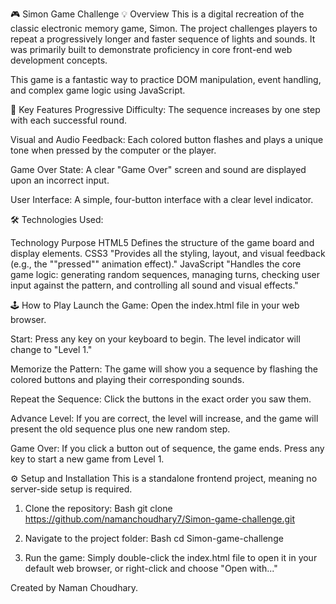 🎮 Simon Game Challenge
💡 Overview
This is a digital recreation of the classic electronic memory game, Simon. The project challenges players to repeat a progressively longer and faster sequence of lights and sounds. It was primarily built to demonstrate proficiency in core front-end web development concepts.

This game is a fantastic way to practice DOM manipulation, event handling, and complex game logic using JavaScript.

🚀 Key Features
Progressive Difficulty: The sequence increases by one step with each successful round.

Visual and Audio Feedback: Each colored button flashes and plays a unique tone when pressed by the computer or the player.

Game Over State: A clear "Game Over" screen and sound are displayed upon an incorrect input.

User Interface: A simple, four-button interface with a clear level indicator.

🛠️ Technologies Used:

Technology       Purpose
HTML5            Defines the structure of the game board and display elements.
CSS3             "Provides all the styling, layout, and visual feedback (e.g., the ""pressed"" animation effect)."
JavaScript       "Handles the core game logic: generating random sequences, managing turns, checking user input against the pattern, and controlling all sound and visual effects."

🕹️ How to Play
Launch the Game: Open the index.html file in your web browser.

Start: Press any key on your keyboard to begin. The level indicator will change to "Level 1."

Memorize the Pattern: The game will show you a sequence by flashing the colored buttons and playing their corresponding sounds.

Repeat the Sequence: Click the buttons in the exact order you saw them.

Advance Level: If you are correct, the level will increase, and the game will present the old sequence plus one new random step.

Game Over: If you click a button out of sequence, the game ends. Press any key to start a new game from Level 1.

⚙️ Setup and Installation
This is a standalone frontend project, meaning no server-side setup is required.

1. Clone the repository:
  Bash
  git clone https://github.com/namanchoudhary7/Simon-game-challenge.git
 
2. Navigate to the project folder:
  Bash
  cd Simon-game-challenge
4. Run the game: Simply double-click the index.html file to open it in your default web browser, or right-click and choose "Open with..."

Created by Naman Choudhary.
